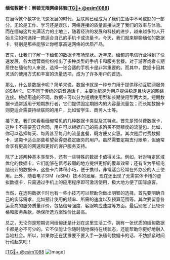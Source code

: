 **缅甸数据卡：解锁无限网络体验[[TG💪+ @esim1088](https://t.me/s/esim1088)]**

在当今这个数字化飞速发展的时代，互联网已经成为了我们生活中不可或缺的一部分。无论是工作、学习还是娱乐，网络连接的质量直接决定了我们的效率与体验。而在缅甸这片充满活力的土地上，随着经济的发展和科技的进步，越来越多的人开始关注如何选择一款适合自己的手机卡或流量卡。今天，我们就来聊聊缅甸的数据卡，特别是那些能够让你畅享高速网络的优质产品。

首先，让我们了解一下缅甸的数据卡市场现状。近年来，缅甸的电信行业得到了快速发展，各大运营商纷纷推出了多种类型的手机卡和服务套餐。对于游客或者长期居住在缅甸的人来说，选择一张合适的手机卡是非常重要的。而其中，数据卡因其灵活的使用方式和丰富的流量选项，成为了许多用户的首选。

那么，什么是数据卡呢？简单来说，数据卡就是一种专门用于提供移动互联网服务的SIM卡。它不同于传统的语音通话卡，主要功能是为用户提供稳定且快速的网络连接。根据用途的不同，数据卡可以分为短期使用型和长期使用型两大类。短期数据卡通常适用于短期旅行者，它们提供固定期限内的大容量流量包；而长期数据卡则更适合需要持续联网的用户，比如留学生、商务人士等。

接下来，我们来看看缅甸常见的几种数据卡类型及其特点。首先是预付费数据卡，这种卡不需要签订合同，用户可以根据自己的需求购买不同额度的流量包。比如，你可以选择每天、每周甚至每月的流量套餐，既方便又实惠。其次是后付费数据卡，这类卡适合那些希望获得更稳定服务的用户。虽然需要定期支付账单，但通常会享有更高的网速和更好的客户服务支持。

除了上述两种基本类型外，还有一些特殊的数据卡值得关注。例如，针对特定区域优化的数据卡，它们能够在信号较弱的地方提供更好的覆盖效果；还有专为平板电脑设计的数据卡，这些卡片体积小巧，便于携带，非常适合经常在外办公的人士使用。此外，随着电子SIM（eSIM）技术的发展，现在还出现了无需实体卡槽的虚拟数据卡，只需通过手机上的应用程序即可激活使用，极大地方便了国际旅客。

当然，在选购数据卡时也有一些小技巧可以帮助你做出明智的选择。首先要明确自己的实际需求，比如预计使用的频率、所需的速度以及预算范围等。其次要留意各运营商的服务质量评价，包括信号强度、客服响应速度等方面。最后别忘了比较价格和服务条款，确保所选方案性价比最高。

总之，无论你是短期访问缅甸还是计划在这里生活工作，拥有一张优质的缅甸数据卡都是必不可少的。它不仅能让你随时随地保持在线状态，还能帮助你更好地融入当地社会。所以，如果你还在犹豫要不要入手一张缅甸数据卡的话，不妨抓紧时间行动起来吧！

[[TG💪+ @esim1088](https://t.me/s/esim1088) ![Image](https://i.postimg.cc/4NQfJmqS/Snipaste-2025-05-13-00-14-12.png)]